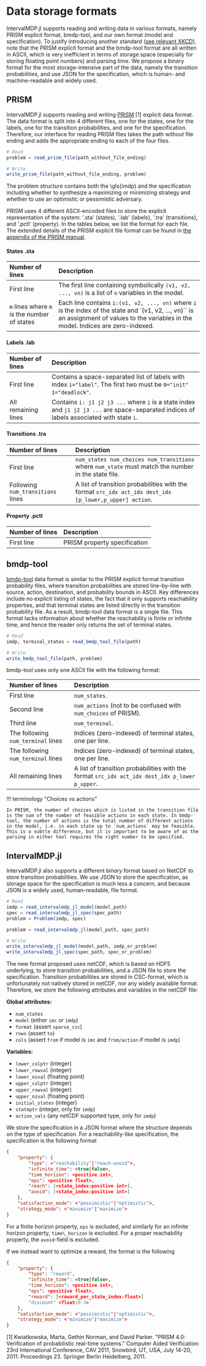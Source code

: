 # Data storage formats
IntervalMDP.jl supports reading and writing data in various formats, namely PRISM explicit format, bmdp-tool, and our own format (model and specification).
To justify introducing another standard ([see relevant XKCD](https://xkcd.com/927/)), note that the PRISM explicit format and the bmdp-tool format are all written in ASCII, which is very inefficient in terms of storage space (especially for storing floating point numbers) and parsing time. We propose a binary format for the most storage-intensive part of the data, namely the transition probabilities, and use JSON for the specification, which is human- and machine-readable and widely used.

## PRISM
IntervalMDP.jl supports reading and writing [PRISM](https://www.prismmodelchecker.org/) [1] explicit data format. 
The data format is split into 4 different files, one for the states, one for the labels, one for the transition probabilities, and one for the specification. Therefore, our interface for reading PRISM files takes the path without file ending and adds the appropriate ending to each of the four files.

```julia
# Read
problem = read_prism_file(path_without_file_ending)

# Write
write_prism_file(path_without_file_ending, problem)
```

The problem structure contains both the \gls{imdp} and the specification including whether to synthesize a maximizing or minimizing strategy and whether to use an optimistic or pessimistic adversary.

PRISM uses 4 different ASCII-encoded files to store the explicit representation of the system: '.sta' (states), '.lab' (labels), '.tra' (transitions), and '.pctl' (property). In the tables below, we list the format for each file.
The extended details of the PRISM explicit file format can be found in [the appendix of the PRISM manual](https://www.prismmodelchecker.org/manual/Appendices/ExplicitModelFiles).

#### States .sta
| Number of lines | Description                                                                                                   |
|:----------------|:--------------------------------------------------------------------------------------------------------------|
| First line      | The first line containing symbolically `(v1, v2, ..., vn)` is a list of ``n`` variables in the model.         |
| ``m`` lines where ``m`` is the number of states | Each line contains `i:(v1, v2, ..., vn)` where `i` is the index of the state and `(v1, v2, ..., vn)`` is an assignment of values to the variables in the model. Indices are zero-indexed.                                                     |

#### Labels .lab
| Number of lines | Description                                                                                                   |
|:----------------|:--------------------------------------------------------------------------------------------------------------|
| First line      | Contains a space-separated list of labels with index `i="label"`. The first two must be `0="init" 1="deadlock"`.         |
| All remaining lines | Contains `i: j1 j2 j3 ...` where `i` is a state index and `j1 j2 j3 ...` are space-separated indices of labels associated with state `i`.                                                    |

#### Transitions .tra
| Number of lines | Description                                                                                                   |
|:----------------|:--------------------------------------------------------------------------------------------------------------|
| First line      | `num_states num_choices num_transitions` where `num_state` must match the number in the state file.           |
| Following `num_transitions` lines | A list of transition probabilities with the format `src_idx act_idx dest_idx [p_lower,p_upper] action`.                                                    |

#### Property .pctl
| Number of lines | Description                                                                                                   |
|:----------------|:--------------------------------------------------------------------------------------------------------------|
| First line      | PRISM property specification                                                                                  |

## bmdp-tool
[bmdp-tool](https://github.com/aria-systems-group/bmdp-tool) data format is similar to the PRISM explicit format transition probability files, where transition probabilities are stored line-by-line with source, action, destination, and probability bounds in ASCII. Key differences include no explicit listing of states, the fact that it only supports reachability properties, and that terminal states are listed directly in the transition probability file. As a result, bmdp-tool data format is a single file. This format lacks information about whether the reachability is finite or infinite time, and hence the reader only returns the set of terminal states.

```julia
# Read
imdp, terminal_states = read_bmdp_tool_file(path)

# Write
write_bmdp_tool_file(path, problem)
```

bmdp-tool uses only one ASCII file with the following format:

| Number of lines | Description                                                                                                   |
|:----------------|:--------------------------------------------------------------------------------------------------------------|
| First line      | `num_states`.                                                                                                 |
| Second line     | `num_actions` (not to be confused with `num_choices` of PRISM).                                               |
| Third line      | `num_terminal`.                                                                                               |
| The following `num_terminal` lines | Indices (zero-indexed) of terminal states, one per line.                                   |
| The following `num_terminal` lines | Indices (zero-indexed) of terminal states, one per line.                                   |
| All remaining lines | A list of transition probabilities with the format `src_idx act_idx dest_idx p_lower p_upper`.            |

!!! terminology "Choices vs actions"

    In PRISM, the number of choices which is listed in the transition file is the sum of the number of feasible actions in each state. In bmdp-tool, the number of actions is the total number of different actions in the model, i.e. in each state up to `num_actions` may be feasible. This is a subtle difference, but it is important to be aware of as the parsing in either tool requires the right number to be specified.

## IntervalMDP.jl
IntervalMDP.jl also supports a different _binary_ format based on NetCDF to store transition probabilities. We use JSON to store the specification, as storage space for the specification is much less a concern, and because JSON is a widely used, human-readable, file format.

```julia
# Read
imdp = read_intervalmdp_jl_model(model_path)
spec = read_intervalmdp_jl_spec(spec_path)
problem = Problem(imdp, spec)

problem = read_intervalmdp_jl(model_path, spec_path)

# Write
write_intervalmdp_jl_model(model_path, imdp_or_problem)
write_intervalmdp_jl_spec(spec_path, spec_or_problem)
```

The new format proposed uses netCDF, which is based on HDF5 underlying, to store transition probabilities, and a JSON file to store the specification. Transition probabilities are stored in CSC-format, which is unfortunately not natively stored in netCDF, nor any widely available format.
Therefore, we store the following attributes and variables in the netCDF file:

__Global attributes:__

- `num_states`
- `model` (either `imc` or `imdp`)
- `format` (assert `sparse_csc`)
- `rows` (assert `to`)
- `cols` (assert `from` if model is `imc` and `from/action` if model is `imdp`)

__Variables:__
- `lower_colptr` (integer)
- `lower_rowval` (integer)
- `lower_nzval` (floating point)
- `upper_colptr` (integer)
- `upper_rowval` (integer)
- `upper_nzval` (floating point)
- `initial_states` (integer)
- `stateptr` (integer, only for `imdp`)
- `action_vals` (any netCDF supported type, only for `imdp`)

We store the specification in a JSON format where the structure depends on the type of specification.
For a reachability-like specification, the specification is the following format

```json
{
    "property": {
        "type": <"reachability"|"reach-avoid">,
        "infinite_time": <true|false>,
        "time_horizon": <positive int>,
        "eps": <positive float>,
        "reach": [<state_index:positive int>],
        "avoid": [<state_index:positive int>]
    },
    "satisfaction_mode": <"pessimistic"|"optimistic">,
    "strategy_mode": <"minimize"|"maximize">
}
```

For a finite horizon property, `eps` is excluded, and similarly for an infinite horizon property, `time\_horizon` is excluded. 
For a proper reachability property, the `avoid`-field is excluded.

If we instead want to optimize a reward, the format is the following

```json
{
    "property": {
        "type": "reward",
        "infinite_time": <true|false>,
        "time_horizon": <positive int>,
        "eps": <positive float>,
        "reward": [<reward_per_state_index:float>]
        "discount" <float:0-1>
    },
    "satisfaction_mode": <"pessimistic"|"optimistic">,
    "strategy_mode": <"minimize"|"maximize">
}
```

[1] Kwiatkowska, Marta, Gethin Norman, and David Parker. "PRISM 4.0: Verification of probabilistic real-time systems." Computer Aided Verification: 23rd International Conference, CAV 2011, Snowbird, UT, USA, July 14-20, 2011. Proceedings 23. Springer Berlin Heidelberg, 2011.